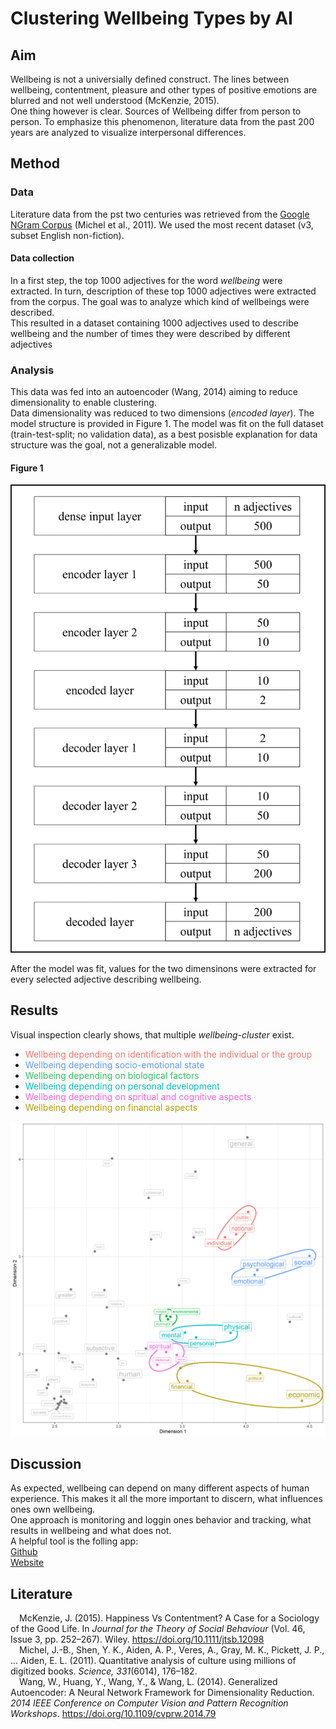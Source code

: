 # Clustering Wellbeing Types by AI

## Aim
Wellbeing is not a universially defined construct. The lines between wellbeing, contentment, pleasure and other types of positive emotions are blurred and not well understood (McKenzie, 2015).<br />
One thing however is clear. Sources of Wellbeing differ from person to person. To emphasize this phenomenon, literature data from the past 200 years are analyzed to visualize interpersonal differences.

## Method
### Data
Literature data from the pst two centuries was retrieved from the [Google NGram Corpus](https://storage.googleapis.com/books/ngrams/books/datasetsv3.html) (Michel et al., 2011). We used the most recent dataset (v3, subset English non-fiction).

#### Data collection
In a first step, the top 1000 adjectives for the word <i>wellbeing</i> were extracted. In turn, description of these top 1000 adjectives were extracted from the corpus. The goal was to analyze which kind of wellbeings were described. <br />
This resulted in a dataset containing 1000 adjectives used to describe wellbeing and the number of times they were described by different adjectives

### Analysis
This data was fed into an autoencoder (Wang, 2014) aiming to reduce dimensionality to enable clustering.<br />
Data dimensionality was reduced to two dimensions (<i>encoded layer</i>). The model structure is provided in Figure 1. The model was fit on the full dataset (train-test-split; no validation data), as a best posisble explanation for data structure was the goal, not a generalizable model.

#### Figure 1
![model structure](./images/model_structure.png)


After the model was fit, values for the two dimensinons were extracted for every selected adjective describing wellbeing.


## Results

Visual inspection clearly shows, that multiple <i>wellbeing-cluster</i> exist.
<ul>
    <li><span style="color: #f8766d;">Wellbeing depending on identification with the individual or the group</span></li>
    <li><span style="color: #619cff;">Wellbeing depending socio-emotional state</span></li>
    <li><span style="color: #2cc65b;">Wellbeing depending on biological factors</span></li>
    <li><span style="color: #00bfc4;">Wellbeing depending on personal development</span></li>
    <li><span style="color: #f564e3;">Wellbeing depending on spritual and cognitive aspects</span></li>
    <li><span style="color: #b79f00;">Wellbeing depending on financial aspects</span></li>
</ul>

![graphical results](./images/cluster_light.png)

## Discussion
As expected, wellbeing can depend on many different aspects of human experience. This makes it all the more important to discern, what influences ones own wellbeing. <br />
One approach is monitoring and loggin ones behavior and tracking, what results in wellbeing and what does not. <br />
A helpful tool is the folling app:<br />
[Github](https://github.com/Classiks/wellbeing-app)<br />
[Website](https://wellbeing-d402b.web.app/#/)<br />


## Literature
&emsp;McKenzie, J. (2015). Happiness Vs Contentment? A Case for a Sociology of the Good Life. In <i>Journal for the Theory of Social Behaviour</i> (Vol. 46, Issue 3, pp. 252–267). Wiley. https://doi.org/10.1111/jtsb.12098 <br />
&emsp;Michel, J.-B., Shen, Y. K., Aiden, A. P., Veres, A., Gray, M. K., Pickett, J. P., ... Aiden, E. L. (2011). Quantitative analysis of culture using millions of digitized books. <i>Science, 331</i>(6014), 176–182. <br />
&emsp;Wang, W., Huang, Y., Wang, Y., & Wang, L. (2014). Generalized Autoencoder: A Neural Network Framework for Dimensionality Reduction. <i>2014 IEEE Conference on Computer Vision and Pattern Recognition Workshops</i>. https://doi.org/10.1109/cvprw.2014.79